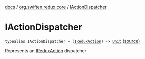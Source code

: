 [docs](../index.md) / [org.swiften.redux.core](index.md) / [IActionDispatcher](./-i-action-dispatcher.md)

# IActionDispatcher

`typealias IActionDispatcher = (`[`IReduxAction`](-i-redux-action.md)`) -> `[`Unit`](https://kotlinlang.org/api/latest/jvm/stdlib/kotlin/-unit/index.html) [(source)](https://github.com/protoman92/KotlinRedux/tree/master/common/common-core/src/main/kotlin/org/swiften/redux/core/Core.kt#L10)

Represents an [IReduxAction](-i-redux-action.md) dispatcher

